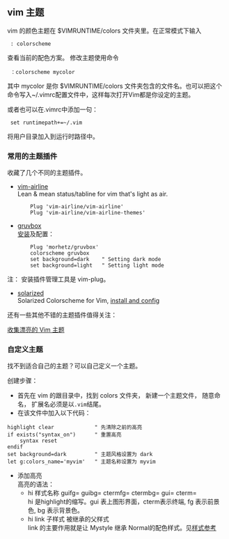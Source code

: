 
## <a id="theme">vim 主题</a>
vim 的颜色主题在 $VIMRUNTIME/colors 文件夹里。在正常模式下输入

     : colorscheme
查看当前的配色方案。
修改主题使用命令

     ：colorscheme mycolor
其中 mycolor 是你 $VIMRUNTIME/colors 文件夹包含的文件名。也可以把这个命令写入~/.vimrc配置文件中，这样每次打开Vim都是你设定的主题。

或者也可以在.vimrc中添加一句：

     set runtimepath+=~/.vim
将用户目录加入到运行时路径中。

### <a id="commontheme">常用的主题插件</a>
收藏了几个不同的主题插件。

* [vim-airline](https://github.com/vim-airline/vim-airline)    
Lean & mean status/tabline for vim that's light as air.

          Plug 'vim-airline/vim-airline'
          Plug 'vim-airline/vim-airline-themes'

* [gruvbox](https://github.com/morhetz/gruvbox)     
[安装](https://github.com/morhetz/gruvbox/wiki/Installation)及配置：    

          Plug 'morhetz/gruvbox'
          colorscheme gruvbox
          set background=dark    " Setting dark mode
          set background=light   " Setting light mode

注： 安装插件管理工具是 vim-plug。

* [solarized](https://github.com/altercation/solarized/tree/master/vim-colors-solarized)    
Solarized Colorscheme for Vim, [install and config](https://github.com/TourDJ/tangvim/blob/master/theme/solarized-snippe.vim)    

还有一些其他不错的主题插件值得关注：

  [收集漂亮的 Vim 主题](https://zhuanlan.zhihu.com/p/34699085)     

### <a id="definetheme">自定义主题</a>
找不到适合自己的主题？可以自己定义一个主题。

创建步骤：     
* 首先在 vim 的跟目录中，找到 colors 文件夹， 新建一个主题文件， 随意命名， 扩展名必须是以`.vim`结尾。
* 在该文件中加入以下代码：
```vimscript
highlight clear             " 先清除之前的高亮
if exists("syntax_on")      " 重置高亮
	syntax reset
endif
set background=dark         " 主题风格设置为 dark
let g:colors_name='myvim'   " 主题名称设置为 myvim
```
* 添加高亮    
高亮的语法：      
    * hi 样式名称 guifg= guibg= ctermfg= ctermbg= gui= cterm=      
hi 是highlight的缩写。gui 表上图形界面，cterm表示终端, fg 表示前景色, bg 表示背景色。
    * hi link 子样式 被继承的父样式      
link 的主要作用就是让 Mystyle 继承 Normal的配色样式。见[样式参考](https://github.com/antlypls/vim-colors-codeschool/blob/master/colors/codeschool.vim)


